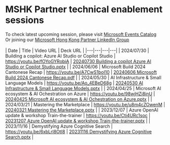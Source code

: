# MSHK Partner technical enablement sessions
To check latest upcoming session, please visit [Microsoft Events Catalog](https://events.microsoft.com/en-us/allevents/?clientTimeZone=1&search=Cantonese)
<br>
Or joining our [Microsoft Hong Kong Partner LinkedIn Group](https://www.linkedin.com/groups/10348707/)
<br>
<br>
| Date | Title | Video URL | Deck URL |
|---|---|---|---|
| 2024/07/30 | Building a copilot: Azure AI Studio or Copilot Studio | https://youtu.be/fOYoGYRobiA | [20240730 Building a copilot Azure AI Studio or Copilot Studio.pptx](decks/20240730%20Building%20a%20copilot%20Azure%20AI%20Studio%20or%20Copilot%20Studio.pptx) |
| 2024/06/06 | Microsoft Build 2024 Cantonese Recap | https://youtu.be/A7CwS1boI10 | [20240606 Microsoft Build 2024 Cantonese Recap.pdf](decks/20240606%20Microsoft%20Build%202024%20Cantonese%20Recap.pdf) |
| 2024/05/30 | AI Infrastructure & Small Language Models | https://youtu.be/Ao_4EBeD68g | [20240530 AI Infrastructure & Small Language Models.pptx](decks/20240530%20AI%20Infrastructure%20&%20Small%20Language%20Models.pptx) |
| 2024/04/25 | Microsoft AI ecosystem & AI Ochestration on Azure | https://youtu.be/98wjHZi8inU | [20240425 Microsoft AI ecosystem & AI Ochestration on Azure.pptx](decks/20240425%20Microsoft%20AI%20ecosystem%20&%20AI%20Ochestration%20on%20Azure.pptx) |
| 2024/03/21 | Mastering the Marketplace | https://youtu.be/u8m4cZOwenM | [20240321 Mastering the Marketplace.pptx](decks/20240321%20Mastering%20the%20Marketplace.pptx) |
| 2023/12/07 | Azure OpenAI update & workshop Train-the-trainer | https://youtu.be/Cti4URc1soc | [20231207 Azure OpenAI update & workshop Train-the-trainer.pptx](decks/20231207%20Azure%20OpenAI%20update%20&%20workshop%20Train-the-trainer.pptx) |
| 2023/11/16 | Demystifying Azure Cognitive Search | https://youtu.be/6xbLrl8OtI8 | [20231116 Demystifying Azure Cognitive Search.pptx](decks/20231116%20Demystifying%20Azure%20Cognitive%20Search.pptx) |